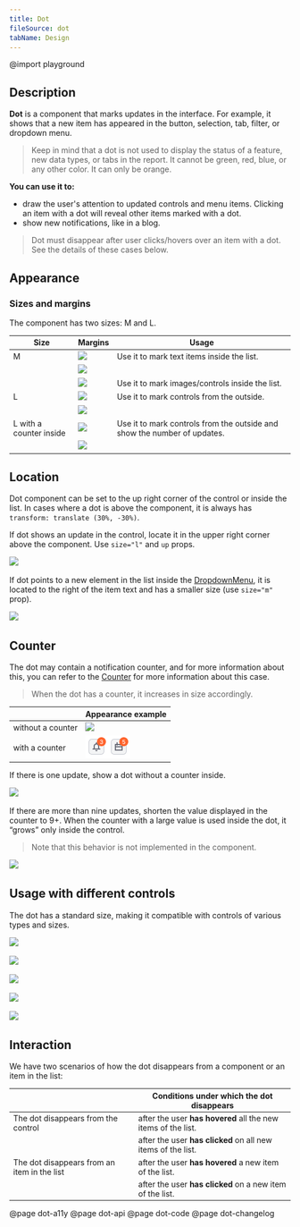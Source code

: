 ```yaml
---
title: Dot
fileSource: dot
tabName: Design
---
```


@import playground

## Description

**Dot** is a component that marks updates in the interface. For example, it shows that a new item has appeared in the button, selection, tab, filter, or dropdown menu.

> Keep in mind that a dot is not used to display the status of a feature, new data types, or tabs in the report. It cannot be green, red, blue, or any other color. It can only be orange.

**You can use it to:**

- draw the user's attention to updated controls and menu items. Clicking an item with a dot will reveal other items marked with a dot.
- show new notifications, like in a blog.

> Dot must disappear after user clicks/hovers over an item with a dot. See the details of these cases below.

## Appearance

### Sizes and margins

The component has two sizes: M and L.

| Size                    | Margins                              | Usage                                                                    |
| ----------------------- | ------------------------------------ | ------------------------------------------------------------------------ |
| M                       | ![](static/dot-m.png)                | Use it to mark text items inside the list.                               |
|                         | ![](static/s-margins.png)            |                                                                          |
|                         | ![](static/mc-notifications-yes.png) | Use it to mark images/controls inside the list.                          |
| L                       | ![](static/dot-l.png)                | Use it to mark controls from the outside.                                |
|                         | ![](static/l-margins.png)            |                                                                          |
| L with a counter inside | ![](static/dot-on.png)               | Use it to mark controls from the outside and show the number of updates. |
|                         | ![](static/xl-margins.png)           |                                                                          |

## Location

Dot component can be set to the up right corner of the control or inside the list. In cases where a dot is above the component, it is always has `transform: translate (30%, -30%)`.

If dot shows an update in the control, locate it in the upper right corner above the component. Use `size="l"` and `up` props.

![](static/bg.png)

If dot points to a new element in the list inside the [DropdownMenu](/components/dropdown-menu/), it is located to the right of the item text and has a smaller size (use `size="m"` prop).

![](static/s-margins.png)

## Counter

The dot may contain a notification counter, and for more information about this, you can refer to the [Counter](/components/counter) for more information about this case.

> When the dot has a counter, it increases in size accordingly.

|                   | Appearance example      |
| ----------------- | ----------------------- |
| without a counter | ![](static/button.png)  |
| with a counter    | ![](static/counter.png) |

If there is one update, show a dot without a counter inside.

![](static/icon.png)

If there are more than nine updates, shorten the value displayed in the counter to 9+. When the counter with a large value is used inside the dot, it “grows” only inside the control.

> Note that this behavior is not implemented in the component.

![](static/counter-2.png)

## Usage with different controls

The dot has a standard size, making it compatible with controls of various types and sizes.

![](static/buttons.png)

![](static/buttons-2.png)

![](static/select-2.png)

![](static/pills.png)

![](static/tabs.png)

## Interaction

We have two scenarios of how the dot disappears from a component or an item in the list:

|                                             | Conditions under which the dot disappears                     |
| ------------------------------------------- | ------------------------------------------------------------- |
| The dot disappears from the control         | after the user **has hovered** all the new items of the list. |
|                                             | after the user **has clicked** on all new items of the list.  |
| The dot disappears from an item in the list | after the user **has hovered** a new item of the list.        |
|                                             | after the user **has clicked** on a new item of the list.     |

@page dot-a11y
@page dot-api
@page dot-code
@page dot-changelog
